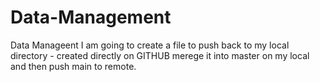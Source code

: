 # Data-Management
Data Manageent
I am going to create a file to push back to my local directory - created directly on GITHUB merege it into master on my local and then push main to remote. 
